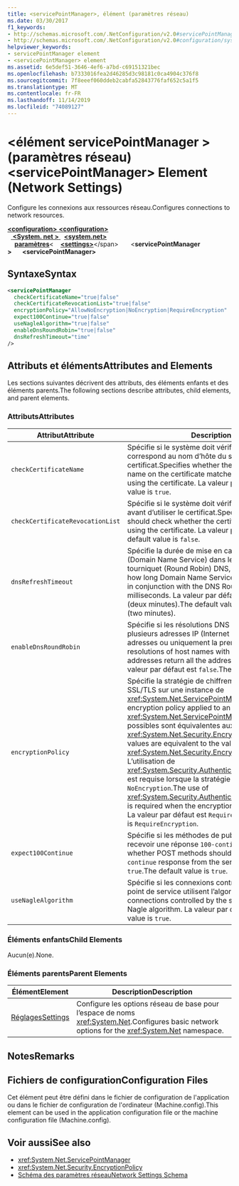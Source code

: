 ```yaml
---
title: <servicePointManager>, élément (paramètres réseau)
ms.date: 03/30/2017
f1_keywords:
- http://schemas.microsoft.com/.NetConfiguration/v2.0#servicePointManager
- http://schemas.microsoft.com/.NetConfiguration/v2.0#configuration/system.net/settings/servicePointManager
helpviewer_keywords:
- servicePointManager element
- <servicePointManager> element
ms.assetid: 6e5def51-3646-4ef6-a7bd-c69151321bec
ms.openlocfilehash: b7333016fea2d46285d3c98181c0ca4904c376f8
ms.sourcegitcommit: 7f8eeef060ddeb2cabfa52843776faf652c5a1f5
ms.translationtype: MT
ms.contentlocale: fr-FR
ms.lasthandoff: 11/14/2019
ms.locfileid: "74089127"
---
```

# <a name="servicepointmanager-element-network-settings"></a><span data-ttu-id="f7ab2-102">\<élément servicePointManager > (paramètres réseau)</span><span class="sxs-lookup"><span data-stu-id="f7ab2-102">\<servicePointManager> Element (Network Settings)</span></span>
<span data-ttu-id="f7ab2-103">Configure les connexions aux ressources réseau.</span><span class="sxs-lookup"><span data-stu-id="f7ab2-103">Configures connections to network resources.</span></span>  

<span data-ttu-id="f7ab2-104">[ **\<configuration>** ](../configuration-element.md)</span><span class="sxs-lookup"><span data-stu-id="f7ab2-104">[**\<configuration>**](../configuration-element.md)</span></span>\
<span data-ttu-id="f7ab2-105">&nbsp;&nbsp;[ **\<System. net >** ](system-net-element-network-settings.md)</span><span class="sxs-lookup"><span data-stu-id="f7ab2-105">&nbsp;&nbsp;[**\<system.net>**](system-net-element-network-settings.md)</span></span>\
<span data-ttu-id="f7ab2-106">&nbsp;&nbsp;&nbsp;&nbsp;[**paramètres**](settings-element-network-settings.md)\<</span><span class="sxs-lookup"><span data-stu-id="f7ab2-106">&nbsp;&nbsp;&nbsp;&nbsp;[**\<settings>**](settings-element-network-settings.md)\</span></span>
<span data-ttu-id="f7ab2-107">&nbsp;&nbsp;&nbsp;&nbsp;&nbsp;&nbsp;\<**servicePointManager >**</span><span class="sxs-lookup"><span data-stu-id="f7ab2-107">&nbsp;&nbsp;&nbsp;&nbsp;&nbsp;&nbsp;**\<servicePointManager>**</span></span>

## <a name="syntax"></a><span data-ttu-id="f7ab2-108">Syntaxe</span><span class="sxs-lookup"><span data-stu-id="f7ab2-108">Syntax</span></span>  
  
```xml  
<servicePointManager  
  checkCertificateName="true|false"  
  checkCertificateRevocationList="true|false"  
  encryptionPolicy="AllowNoEncryption|NoEncryption|RequireEncryption"  
  expect100Continue="true|false"  
  useNagleAlgorithm="true|false"  
  enableDnsRoundRobin="true|false"  
  dnsRefreshTimeout="time"  
/>  
```  
  
## <a name="attributes-and-elements"></a><span data-ttu-id="f7ab2-109">Attributs et éléments</span><span class="sxs-lookup"><span data-stu-id="f7ab2-109">Attributes and Elements</span></span>  
 <span data-ttu-id="f7ab2-110">Les sections suivantes décrivent des attributs, des éléments enfants et des éléments parents.</span><span class="sxs-lookup"><span data-stu-id="f7ab2-110">The following sections describe attributes, child elements, and parent elements.</span></span>  
  
### <a name="attributes"></a><span data-ttu-id="f7ab2-111">Attributs</span><span class="sxs-lookup"><span data-stu-id="f7ab2-111">Attributes</span></span>  
  
|<span data-ttu-id="f7ab2-112">**Attribut**</span><span class="sxs-lookup"><span data-stu-id="f7ab2-112">**Attribute**</span></span>|<span data-ttu-id="f7ab2-113">**Description**</span><span class="sxs-lookup"><span data-stu-id="f7ab2-113">**Description**</span></span>|  
|-------------------|---------------------|  
|`checkCertificateName`|<span data-ttu-id="f7ab2-114">Spécifie si le système doit vérifier que le nom du certificat correspond au nom d’hôte du serveur avant d’utiliser le certificat.</span><span class="sxs-lookup"><span data-stu-id="f7ab2-114">Specifies whether the system should verify that the name on the certificate matches the server host name before using the certificate.</span></span> <span data-ttu-id="f7ab2-115">La valeur par défaut est `true`.</span><span class="sxs-lookup"><span data-stu-id="f7ab2-115">The default value is `true`.</span></span>|  
|`checkCertificateRevocationList`|<span data-ttu-id="f7ab2-116">Spécifie si le système doit vérifier si le certificat a été révoqué avant d’utiliser le certificat.</span><span class="sxs-lookup"><span data-stu-id="f7ab2-116">Specifies whether the system should check whether the certificate has been revoked before using the certificate.</span></span> <span data-ttu-id="f7ab2-117">La valeur par défaut est `false`.</span><span class="sxs-lookup"><span data-stu-id="f7ab2-117">The default value is `false`.</span></span>|  
|`dnsRefreshTimeout`|<span data-ttu-id="f7ab2-118">Spécifie la durée de mise en cache des résolutions DNS (Domain Name Service) dans le cadre de l’option de tourniquet (Round Robin) DNS, en millisecondes.</span><span class="sxs-lookup"><span data-stu-id="f7ab2-118">Specifies how long Domain Name Service (DNS) resolutions are cached in conjunction with the DNS Round Robin option, in milliseconds.</span></span> <span data-ttu-id="f7ab2-119">La valeur par défaut est 120 000 millisecondes (deux minutes).</span><span class="sxs-lookup"><span data-stu-id="f7ab2-119">The default value is 120,000 milliseconds (two minutes).</span></span>|  
|`enableDnsRoundRobin`|<span data-ttu-id="f7ab2-120">Spécifie si les résolutions DNS des noms d’hôtes avec plusieurs adresses IP (Internet Protocol) renvoient toutes les adresses ou uniquement la première.</span><span class="sxs-lookup"><span data-stu-id="f7ab2-120">Specifies whether DNS resolutions of host names with multiple Internet Protocol (IP) addresses return all the addresses, or just the first one.</span></span> <span data-ttu-id="f7ab2-121">La valeur par défaut est `false`.</span><span class="sxs-lookup"><span data-stu-id="f7ab2-121">The default value is `false`.</span></span>|  
|`encryptionPolicy`|<span data-ttu-id="f7ab2-122">Spécifie la stratégie de chiffrement appliquée à une session SSL/TLS sur une instance de <xref:System.Net.ServicePointManager>.</span><span class="sxs-lookup"><span data-stu-id="f7ab2-122">Specifies the encryption policy applied to an SSL/TLS session on a <xref:System.Net.ServicePointManager> instance.</span></span> <span data-ttu-id="f7ab2-123">Les valeurs possibles sont équivalentes aux valeurs de l’énumération <xref:System.Net.Security.EncryptionPolicy>.</span><span class="sxs-lookup"><span data-stu-id="f7ab2-123">The possible values are equivalent to the values for the <xref:System.Net.Security.EncryptionPolicy> enumeration.</span></span> <span data-ttu-id="f7ab2-124">L’utilisation de <xref:System.Security.Authentication.CipherAlgorithmType.Null> est requise lorsque la stratégie de chiffrement est définie sur `NoEncryption`.</span><span class="sxs-lookup"><span data-stu-id="f7ab2-124">The use of <xref:System.Security.Authentication.CipherAlgorithmType.Null> is required when the encryption policy is set to `NoEncryption`.</span></span> <span data-ttu-id="f7ab2-125">La valeur par défaut est `RequireEncryption`.</span><span class="sxs-lookup"><span data-stu-id="f7ab2-125">The default value is `RequireEncryption`.</span></span>|  
|`expect100Continue`|<span data-ttu-id="f7ab2-126">Spécifie si les méthodes de publication doivent s’attendre à recevoir une réponse `100-continue` du serveur.</span><span class="sxs-lookup"><span data-stu-id="f7ab2-126">Specifies whether POST methods should expect to receive a `100-continue` response from the server.</span></span> <span data-ttu-id="f7ab2-127">La valeur par défaut est `true`.</span><span class="sxs-lookup"><span data-stu-id="f7ab2-127">The default value is `true`.</span></span>|  
|`useNagleAlgorithm`|<span data-ttu-id="f7ab2-128">Spécifie si les connexions contrôlées par le gestionnaire de point de service utilisent l’algorithme Nagle.</span><span class="sxs-lookup"><span data-stu-id="f7ab2-128">Specifies whether connections controlled by the service point manager use the Nagle algorithm.</span></span> <span data-ttu-id="f7ab2-129">La valeur par défaut est `true`.</span><span class="sxs-lookup"><span data-stu-id="f7ab2-129">The default value is `true`.</span></span>|  
  
### <a name="child-elements"></a><span data-ttu-id="f7ab2-130">Éléments enfants</span><span class="sxs-lookup"><span data-stu-id="f7ab2-130">Child Elements</span></span>  
 <span data-ttu-id="f7ab2-131">Aucun(e).</span><span class="sxs-lookup"><span data-stu-id="f7ab2-131">None.</span></span>  
  
### <a name="parent-elements"></a><span data-ttu-id="f7ab2-132">Éléments parents</span><span class="sxs-lookup"><span data-stu-id="f7ab2-132">Parent Elements</span></span>  
  
|<span data-ttu-id="f7ab2-133">**Élément**</span><span class="sxs-lookup"><span data-stu-id="f7ab2-133">**Element**</span></span>|<span data-ttu-id="f7ab2-134">**Description**</span><span class="sxs-lookup"><span data-stu-id="f7ab2-134">**Description**</span></span>|  
|-----------------|---------------------|  
|[<span data-ttu-id="f7ab2-135">Réglages</span><span class="sxs-lookup"><span data-stu-id="f7ab2-135">Settings</span></span>](settings-element-network-settings.md)|<span data-ttu-id="f7ab2-136">Configure les options réseau de base pour l’espace de noms <xref:System.Net>.</span><span class="sxs-lookup"><span data-stu-id="f7ab2-136">Configures basic network options for the <xref:System.Net> namespace.</span></span>|  
  
## <a name="remarks"></a><span data-ttu-id="f7ab2-137">Notes</span><span class="sxs-lookup"><span data-stu-id="f7ab2-137">Remarks</span></span>  
  
## <a name="configuration-files"></a><span data-ttu-id="f7ab2-138">Fichiers de configuration</span><span class="sxs-lookup"><span data-stu-id="f7ab2-138">Configuration Files</span></span>  
 <span data-ttu-id="f7ab2-139">Cet élément peut être défini dans le fichier de configuration de l'application ou dans le fichier de configuration de l'ordinateur (Machine.config).</span><span class="sxs-lookup"><span data-stu-id="f7ab2-139">This element can be used in the application configuration file or the machine configuration file (Machine.config).</span></span>  
  
## <a name="see-also"></a><span data-ttu-id="f7ab2-140">Voir aussi</span><span class="sxs-lookup"><span data-stu-id="f7ab2-140">See also</span></span>

- <xref:System.Net.ServicePointManager>
- <xref:System.Net.Security.EncryptionPolicy>
- [<span data-ttu-id="f7ab2-141">Schéma des paramètres réseau</span><span class="sxs-lookup"><span data-stu-id="f7ab2-141">Network Settings Schema</span></span>](index.md)
